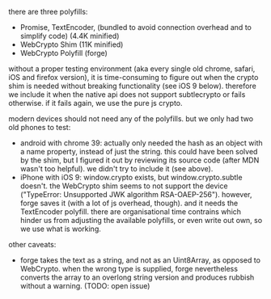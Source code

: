there are three polyfills:
- Promise, TextEncoder, (bundled to avoid connection overhead and to simplify code) (4.4K minified)
- WebCrypto Shim (11K minified)
- WebCrypto Polyfill (forge)

without a proper testing environment (aka every single old chrome, safari, iOS and firefox version), it is time-consuming to figure out when the crypto shim is needed without breaking functionality (see iOS 9 below). therefore we include it when the native api does not support subtlecrypto or fails otherwise. if it fails again, we use the pure js crypto.

modern devices should not need any of the polyfills. but we only had two old phones to test:

- android with chrome 39: actually only needed the hash as an object with a name property, instead of just the string. this could have been solved by the shim, but I figured it out by reviewing its source code (after MDN wasn't too helpful). we didn't try to include it (see above).
- iPhone with iOS 9: window.crypto exists, but window.crypto.subtle doesn't. the WebCrypto shim seems to not support the device ("TypeError: Unsupported JWK algorithm RSA-OAEP-256"). however, forge saves it (with a lot of js overhead, though). and it needs the TextEncoder polyfill. there are organisational time contrains which hinder us from adjusting the available polyfills, or even write out own, so we use what is working.

other caveats:
- forge takes the text as a string, and not as an Uint8Array, as opposed to WebCrypto. when the wrong type is supplied, forge nevertheless converts the array to an overlong string version and produces rubbish without a warning. (TODO: open issue)
